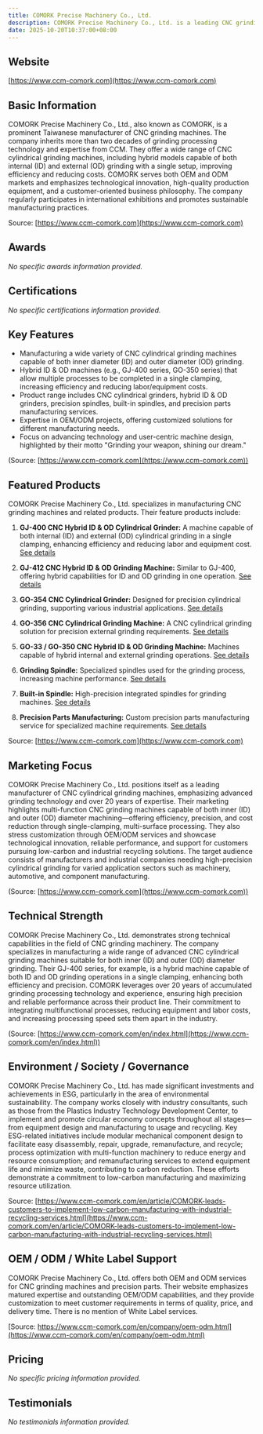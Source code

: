 ```yaml
---
title: COMORK Precise Machinery Co., Ltd.
description: COMORK Precise Machinery Co., Ltd. is a leading CNC grinding machine manufacturer from Taiwan, specializing in the production of CNC cylindrical grinders for both inner and outer diameter applications. With over 20 years of precision grinding technology experience, COMORK provides innovative hybrid grinding solutions for enhanced efficiency and cost-effectiveness.
date: 2025-10-20T10:37:00+08:00
---
```


## Website

[https://www.ccm-comork.com](https://www.ccm-comork.com)

## Basic Information

COMORK Precise Machinery Co., Ltd., also known as COMORK, is a prominent Taiwanese manufacturer of CNC grinding machines. The company inherits more than two decades of grinding processing technology and expertise from CCM. They offer a wide range of CNC cylindrical grinding machines, including hybrid models capable of both internal (ID) and external (OD) grinding with a single setup, improving efficiency and reducing costs. COMORK serves both OEM and ODM markets and emphasizes technological innovation, high-quality production equipment, and a customer-oriented business philosophy. The company regularly participates in international exhibitions and promotes sustainable manufacturing practices.

Source: [https://www.ccm-comork.com](https://www.ccm-comork.com)

## Awards

_No specific awards information provided._

## Certifications

_No specific certifications information provided._

## Key Features

- Manufacturing a wide variety of CNC cylindrical grinding machines capable of both inner diameter (ID) and outer diameter (OD) grinding.
- Hybrid ID & OD machines (e.g., GJ-400 series, GO-350 series) that allow multiple processes to be completed in a single clamping, increasing efficiency and reducing labor/equipment costs.
- Product range includes CNC cylindrical grinders, hybrid ID & OD grinders, precision spindles, built-in spindles, and precision parts manufacturing services.
- Expertise in OEM/ODM projects, offering customized solutions for different manufacturing needs.
- Focus on advancing technology and user-centric machine design, highlighted by their motto "Grinding your weapon, shining our dream."

(Source: [https://www.ccm-comork.com](https://www.ccm-comork.com))

## Featured Products

COMORK Precise Machinery Co., Ltd. specializes in manufacturing CNC grinding machines and related products. Their feature products include:

1. **GJ-400 CNC Hybrid ID & OD Cylindrical Grinder:**
   A machine capable of both internal (ID) and external (OD) cylindrical grinding in a single clamping, enhancing efficiency and reducing labor and equipment cost. [See details](https://www.ccm-comork.com/product/GJ-400.html)

2. **GJ-412 CNC Hybrid ID & OD Grinding Machine:**
   Similar to GJ-400, offering hybrid capabilities for ID and OD grinding in one operation. [See details](https://www.ccm-comork.com/product/GJ-412.html)

3. **GO-354 CNC Cylindrical Grinder:**
   Designed for precision cylindrical grinding, supporting various industrial applications. [See details](https://www.ccm-comork.com/product/GO-354.html)

4. **GO-356 CNC Cylindrical Grinding Machine:**
   A CNC cylindrical grinding solution for precision external grinding requirements. [See details](https://www.ccm-comork.com/product/GO-356.html)

5. **GO-33 / GO-350 CNC Hybrid ID & OD Grinding Machine:**
   Machines capable of hybrid internal and external grinding operations. [See details](https://www.ccm-comork.com/product/GO-350.html)

6. **Grinding Spindle:**
   Specialized spindles used for the grinding process, increasing machine performance. [See details](https://www.ccm-comork.com/product/Wheel-spindle.html)

7. **Built-in Spindle:**
   High-precision integrated spindles for grinding machines. [See details](https://www.ccm-comork.com/product/Built-in-spindle.html)

8. **Precision Parts Manufacturing:**
   Custom precision parts manufacturing service for specialized machine requirements. [See details](https://www.ccm-comork.com/product/Precision-parts.html)

Source: [https://www.ccm-comork.com](https://www.ccm-comork.com)

## Marketing Focus

COMORK Precise Machinery Co., Ltd. positions itself as a leading manufacturer of CNC cylindrical grinding machines, emphasizing advanced grinding technology and over 20 years of expertise. Their marketing highlights multi-function CNC grinding machines capable of both inner (ID) and outer (OD) diameter machining—offering efficiency, precision, and cost reduction through single-clamping, multi-surface processing. They also stress customization through OEM/ODM services and showcase technological innovation, reliable performance, and support for customers pursuing low-carbon and industrial recycling solutions. The target audience consists of manufacturers and industrial companies needing high-precision cylindrical grinding for varied application sectors such as machinery, automotive, and component manufacturing.

(Source: [https://www.ccm-comork.com](https://www.ccm-comork.com))

## Technical Strength

COMORK Precise Machinery Co., Ltd. demonstrates strong technical capabilities in the field of CNC grinding machinery. The company specializes in manufacturing a wide range of advanced CNC cylindrical grinding machines suitable for both inner (ID) and outer (OD) diameter grinding. Their GJ-400 series, for example, is a hybrid machine capable of both ID and OD grinding operations in a single clamping, enhancing both efficiency and precision. COMORK leverages over 20 years of accumulated grinding processing technology and experience, ensuring high precision and reliable performance across their product line. Their commitment to integrating multifunctional processes, reducing equipment and labor costs, and increasing processing speed sets them apart in the industry.

(Source: [https://www.ccm-comork.com/en/index.html](https://www.ccm-comork.com/en/index.html))

## Environment / Society / Governance

COMORK Precise Machinery Co., Ltd. has made significant investments and achievements in ESG, particularly in the area of environmental sustainability. The company works closely with industry consultants, such as those from the Plastics Industry Technology Development Center, to implement and promote circular economy concepts throughout all stages—from equipment design and manufacturing to usage and recycling. Key ESG-related initiatives include modular mechanical component design to facilitate easy disassembly, repair, upgrade, remanufacture, and recycle; process optimization with multi-function machinery to reduce energy and resource consumption; and remanufacturing services to extend equipment life and minimize waste, contributing to carbon reduction. These efforts demonstrate a commitment to low-carbon manufacturing and maximizing resource utilization.

Source: [https://www.ccm-comork.com/en/article/COMORK-leads-customers-to-implement-low-carbon-manufacturing-with-industrial-recycling-services.html](https://www.ccm-comork.com/en/article/COMORK-leads-customers-to-implement-low-carbon-manufacturing-with-industrial-recycling-services.html)

## OEM / ODM / White Label Support

COMORK Precise Machinery Co., Ltd. offers both OEM and ODM services for CNC grinding machines and precision parts. Their website emphasizes matured expertise and outstanding OEM/ODM capabilities, and they provide customization to meet customer requirements in terms of quality, price, and delivery time. There is no mention of White Label services.

[Source: https://www.ccm-comork.com/en/company/oem-odm.html](https://www.ccm-comork.com/en/company/oem-odm.html)

## Pricing

_No specific pricing information provided._

## Testimonials

_No testimonials information provided._